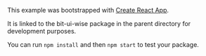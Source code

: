 This example was bootstrapped with [Create React App](https://github.com/facebook/create-react-app).

It is linked to the bit-ui-wise package in the parent directory for development purposes.

You can run `npm install` and then `npm start` to test your package.
